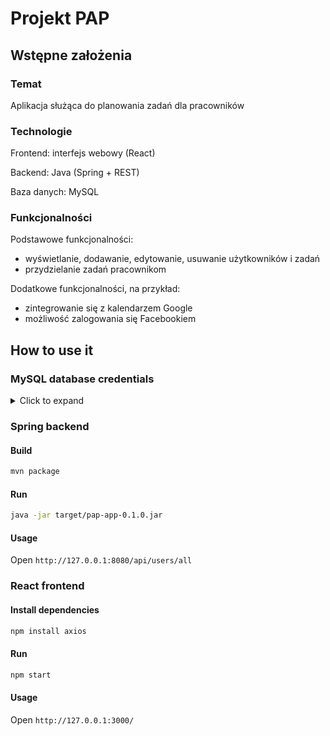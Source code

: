 # Projekt PAP
## Wstępne założenia
### Temat
Aplikacja służąca do planowania zadań dla pracowników

### Technologie
Frontend: interfejs webowy (React)

Backend: Java (Spring + REST)

Baza danych: MySQL

### Funkcjonalności
Podstawowe funkcjonalności:

- wyświetlanie, dodawanie, edytowanie, usuwanie użytkowników i zadań
- przydzielanie zadań pracownikom

Dodatkowe funkcjonalności, na przykład:

- zintegrowanie się z kalendarzem Google
- możliwość zalogowania się Facebookiem

## How to use it
### MySQL database credentials
<details>
<p><summary>Click to expand</summary></p>

address: `rekin.ddns.net:30306`

database name: `papdb`

jdbc: `jdbc:mysql://rekin.ddns.net:30306/papdb`

user: `myuser`

password: `2L9(4Evz,9`

</details>

### Spring backend
#### Build
```sh
mvn package
```

#### Run
```sh
java -jar target/pap-app-0.1.0.jar
```

#### Usage
Open `http://127.0.0.1:8080/api/users/all`

### React frontend
#### Install dependencies
```sh
npm install axios
```

#### Run
```sh
npm start
```

#### Usage
Open `http://127.0.0.1:3000/`

